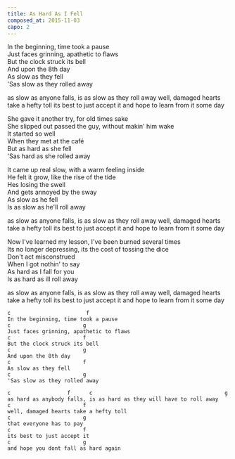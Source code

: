 ```yaml
---
title: As Hard As I Fell
composed_at: 2015-11-03
capo: 2
---
```


In the beginning, time took a pause  
Just faces grinning, apathetic to flaws  
But the clock struck its bell  
And upon the 8th day  
As slow as they fell  
'Sas slow as they rolled away  

as slow as anyone falls, is as slow as they roll away
well, damaged hearts take a hefty toll
its best to just accept it and hope to learn from it some day

She gave it another try, for old times sake  
She slipped out passed the guy, without makin' him wake  
It started so well  
When they met at the café  
But as hard as she fell  
'Sas hard as she rolled away  

It came up real slow, with a warm feeling inside  
He felt it grow, like the rise of the tide  
Hes losing the swell  
And gets annoyed by the sway  
As slow as he fell  
Is as slow as he'll roll away  

as slow as anyone falls, is as slow as they roll away
well, damaged hearts take a hefty toll
its best to just accept it and hope to learn from it some day

Now I've learned my lesson, I've been burned several times  
Its no longer depressing, its the cost of tossing the dice  
Don't act misconstrued  
When I got nothin' to say  
As hard as I fall for you  
Is as hard as ill roll away  

as slow as anyone falls, is as slow as they roll away
well, damaged hearts take a hefty toll
its best to just accept it and hope to learn from it some day

```
c                        f
In the beginning, time took a pause  
c                       g
Just faces grinning, apathetic to flaws  
c                       f
But the clock struck its bell  
c                       g
And upon the 8th day  
c                       f
As slow as they fell  
c                       g
'Sas slow as they rolled away  

c                  f      c                                          g
as hard as anybody falls, is as hard as they will have to roll away
c                       f
well, damaged hearts take a hefty toll
c                       g
that everyone has to pay
c                       f
its best to just accept it
c                       g
and hope you dont fall as hard again

```
